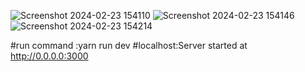 ![Screenshot 2024-02-23 154110](https://github.com/bhoomidaslaniya/sfsx-trading-book/assets/135971623/2bd95ecd-0a5b-44d0-ac50-0f5b32d667b4)
![Screenshot 2024-02-23 154146](https://github.com/bhoomidaslaniya/sfsx-trading-book/assets/135971623/a7727bbf-c279-457a-8044-24462a7223c6)
![Screenshot 2024-02-23 154214](https://github.com/bhoomidaslaniya/sfsx-trading-book/assets/135971623/ad5d367f-4a7a-46e2-aa7f-2c7ad2d0359a)

#run command :yarn run dev
#localhost:Server started at http://0.0.0.0:3000
